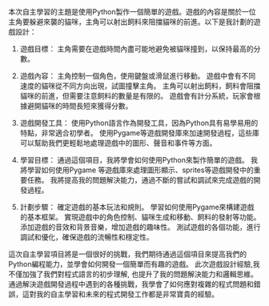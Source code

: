 本次自主學習的主題是使用Python製作一個簡單的遊戲。遊戲的內容是關於一位主角要躲避來襲的貓咪，主角可以射出飼料來阻擋貓咪的前進。以下是我計劃的遊戲設計：

1. 遊戲目標：
   主角需要在遊戲時間內盡可能地避免被貓咪撞到，以保持最高的分數。

2. 遊戲內容：
   主角控制一個角色，使用鍵盤或滑鼠進行移動。
   遊戲中會有不同速度的貓咪從不同方向出現，試圖撞擊主角。
   主角可以射出飼料，飼料會阻擋貓咪的前進，但需要注意飼料的數量是有限的。
   遊戲會有計分系統，玩家會根據避開貓咪的時間長短來獲得分數。

3. 遊戲開發工具：
   使用Python語言作為開發工具，因為Python具有易學易用的特點，非常適合初學者。
   使用Pygame等遊戲開發庫來加速開發過程，這些庫可以幫助我們更輕鬆地處理遊戲中的圖形、聲音和事件等方面。

4. 學習目標：
   通過這個項目，我將學會如何使用Python來製作簡單的遊戲。
   我將學習如何使用Pygame 等遊戲庫來處理圖形顯示、sprites等遊戲開發中的重要任務。
   我將提高我的問題解決能力，通過不斷的嘗試和調試來完成遊戲的開發過程。

5. 計劃步驟：
   確定遊戲的基本玩法和規則。
   學習如何使用Pygame來構建遊戲的基本框架。
   實現遊戲中的角色控制、貓咪生成和移動、飼料的發射等功能。
   添加遊戲的音效和背景音樂，增加遊戲的趣味性。
   測試遊戲的各個功能，進行調試和優化，確保遊戲的流暢性和穩定性。

這次自主學習項目將是一個很好的挑戰，我們期待通過這個項目來提高我們的Python編程能力，並學會如何開發一個簡單而有趣的遊戲。
此次遊戲設計經驗,我不僅加強了我們對程式語言的初步理解, 也提升了我的問題解決能力和邏輯思維。通過解決遊戲開發過程中遇到的各種挑戰，我學會了如何應對複雜的程式問題和錯誤，這對我的自主學習和未來的程式開發工作都是非常寶貴的經驗。
